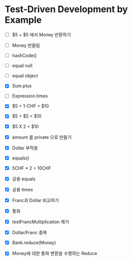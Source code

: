 # Test-Driven Development by Example

- [ ] $5 + $5 에서 Money 반환하기
- [ ] Money 반올림
- [ ] hashCode()
- [ ] equal null
- [ ] equal object
- [x] Sum.plus
- [ ] Expression.times



- [x] $5 + 1-CHF = $10
- [x] $5 + $5 = $10
- [x] $5 X 2 = $10
- [x] amount 를 private 으로 만들기
- [x] Dollar 부작용
- [x] equals() 
- [x] 5CHF * 2 = 10CHF
- [x] 공용 equals
- [x] 공용 times
- [x] Franc과 Dollar 비교하기
- [x] 통화  
- [x] testFrancMultiplication 제거
- [x] Dollar/Franc 중복
- [x] Bank.reduce(Money)
- [x] Money에 대한 통화 변환을 수행하는 Reduce
